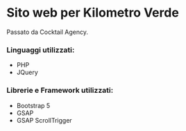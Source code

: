 # Sito web per Kilometro Verde
Passato da Cocktail Agency.

### Linguaggi utilizzati:
- PHP
- JQuery

### Librerie e Framework utilizzati:
- Bootstrap 5
- GSAP
- GSAP ScrollTrigger